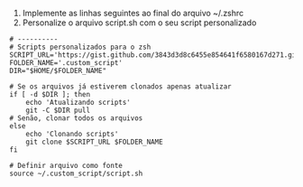 1. Implemente as linhas seguintes ao final do arquivo ~/.zshrc
2. Personalize o arquivo script.sh com o seu script personalizado

```shell
# ----------
# Scripts personalizados para o zsh
SCRIPT_URL='https://gist.github.com/3843d3d8c6455e854641f6580167d271.git'
FOLDER_NAME='.custom_script'
DIR="$HOME/$FOLDER_NAME"

# Se os arquivos já estiverem clonados apenas atualizar
if [ -d $DIR ]; then
    echo 'Atualizando scripts'
    git -C $DIR pull
# Senão, clonar todos os arquivos
else
    echo 'Clonando scripts'
    git clone $SCRIPT_URL $FOLDER_NAME
fi

# Definir arquivo como fonte
source ~/.custom_script/script.sh
```